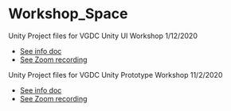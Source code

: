 # Workshop_Space

 Unity Project files for VGDC Unity UI Workshop 1/12/2020

- [See info doc](https://docs.google.com/document/d/1jMQx9gIA1x2cEKxE2LTY-ANO9UPXPkoENwI4Ui_fPf8/edit?usp=sharing)
- [See Zoom recording](https://drive.google.com/file/d/172zlmoZHG488gUFCqBW0SO6xRhDfpmXX/view?usp=sharing)


 Unity Project files for VGDC Unity Prototype Workshop 11/2/2020

- [See info doc](https://docs.google.com/document/d/1zEdIuRfcAfwyAMOSwHMW0zt8MBH2Uh2YbfA0cYB_3MQ/edit?usp=sharing)
- [See Zoom recording](https://drive.google.com/file/d/1URKN-VFEvlJJ4S-KOEe70isfm3A849ba/view?usp=sharing)
